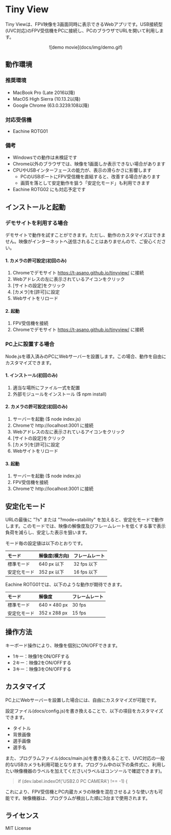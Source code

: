 # Tiny View

Tiny Viewは、FPV映像を3画面同時に表示できるWebアプリです。USB接続型(UVC対応)のFPV受信機をPCに接続し、PCのブラウザでURLを開いて利用します。

<center>
![demo movie](docs/img/demo.gif)
</center>

## 動作環境

### 推奨環境

- MacBook Pro (Late 2016以降)
- MacOS High Sierra (10.13.2以降)
- Google Chrome (63.0.3239.108以降)

### 対応受信機

- Eachine ROTG01

### 備考

- Windowsでの動作は未検証です
- Chrome以外のブラウザでは、映像を1画面しか表示できない場合があります
- CPUやUSBインターフェースの能力が、表示の滑らかさに影響します
  - PCのUSBポートにFPV受信機を直結すると、改善する場合があります
  - 画質を落として安定動作を狙う「安定化モード」も利用できます
- Eachine ROTG02 にも対応予定です

## インストールと起動

### デモサイトを利用する場合

デモサイトで動作を試すことができます。ただし、動作のカスタマイズはできません。映像がインターネットへ送信されることはありませんので、ご安心ください。

#### 1. カメラの許可設定(初回のみ)

1. Chromeでデモサイト https://t-asano.github.io/tinyview/ に接続
2. Webアドレスの左に表示されているアイコンをクリック
3. [サイトの設定]をクリック
4. [カメラ]を[許可]に設定
5. Webサイトをリロード

#### 2. 起動

1. FPV受信機を接続
2. Chromeでデモサイト https://t-asano.github.io/tinyview/ に接続

### PC上に設置する場合

Node.jsを導入済みのPCにWebサーバーを設置します。この場合、動作を自由にカスタマイズできます。

#### 1. インストール(初回のみ)

1. 適当な場所にファイル一式を配置
2. 外部モジュールをインストール ($ npm install)

#### 2. カメラの許可設定(初回のみ)

1. サーバーを起動 ($ node index.js)
2. Chromeで http://localhost:3001 に接続
3. Webアドレスの左に表示されているアイコンをクリック
4. [サイトの設定]をクリック
5. [カメラ]を[許可]に設定
6. Webサイトをリロード

#### 3. 起動

1. サーバーを起動 ($ node index.js)
2. FPV受信機を接続
3. Chromeで http://localhost:3001 に接続

## 安定化モード

URLの最後に "?s" または "?mode=stability" を加えると、安定化モードで動作します。このモードでは、映像の解像度及びフレームレートを低くする事で表示負荷を減らし、安定した表示を狙います。

モード毎の設定値は以下のとおりです。

| モード | 解像度(横方向) | フレームレート |
|:--|:--|:--|
| 標準モード | 640 px 以下 | 32 fps 以下 |
| 安定化モード | 352 px 以下 | 16 fps 以下 |

Eachine ROTG01では、以下のような動作が期待できます。

| モード | 解像度 | フレームレート |
|:--|:--|:--|
| 標準モード | 640 × 480 px | 30 fps |
| 安定化モード | 352 x 288 px | 15 fps |

## 操作方法

キーボード操作により、映像を個別にON/OFFできます。

- 1キー：映像1をON/OFFする
- 2キー：映像2をON/OFFする
- 3キー：映像3をON/OFFする

## カスタマイズ

PC上にWebサーバーを設置した場合には、自由にカスタマイズが可能です。

設定ファイル(docs/config.js)を書き換えることで、以下の項目をカスタマイズできます。

- タイトル
- 背景画像
- 選手画像
- 選手名

また、プログラムファイル(docs/main.js)を書き換えることで、UVC対応の一般的なUSBカメラも利用可能となります。プログラム中の以下の条件式に、利用したい映像機器のラベルを加えてください(ラベルはコンソールで確認できます)。

> if (dev.label.indexOf('USB2.0 PC CAMERA') !== -1) {

これにより、FPV受信機とPC内蔵カメラの映像を混在させるような使い方も可能です。映像機器は、プログラムが検出した順に3台まで使用されます。

## ライセンス

MIT License